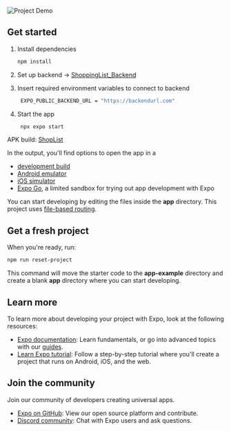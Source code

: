 ![Project Demo](https://media0.giphy.com/media/v1.Y2lkPTc5MGI3NjExamV1Ym43MTJmMWYzbTN2bmRhdmtmMWpycjRjZ2Jxanp4NXdqYThpeiZlcD12MV9pbnRlcm5hbF9naWZfYnlfaWQmY3Q9Zw/QWdbEe9hyOyAXlS51B/giphy.gif)


## Get started

1. Install dependencies

   ```bash
   npm install
   ```

2. Set up backend -> [ShoppingList_Backend](https://github.com/Armadox/ShoppingList_Backend)

3. Insert required environment variables to connect to backend

   ```bash
    EXPO_PUBLIC_BACKEND_URL = "https://backendurl.com"
   ```

3. Start the app

   ```bash
    npx expo start
   ```

APK build: [ShopList](https://expo.dev/accounts/armadox/projects/ShopList/builds/d505f36f-0fb3-4846-87fc-da4bbe3b722c)

In the output, you'll find options to open the app in a

- [development build](https://docs.expo.dev/develop/development-builds/introduction/)
- [Android emulator](https://docs.expo.dev/workflow/android-studio-emulator/)
- [iOS simulator](https://docs.expo.dev/workflow/ios-simulator/)
- [Expo Go](https://expo.dev/go), a limited sandbox for trying out app development with Expo

You can start developing by editing the files inside the **app** directory. This project uses [file-based routing](https://docs.expo.dev/router/introduction).

## Get a fresh project

When you're ready, run:

```bash
npm run reset-project
```

This command will move the starter code to the **app-example** directory and create a blank **app** directory where you can start developing.

## Learn more

To learn more about developing your project with Expo, look at the following resources:

- [Expo documentation](https://docs.expo.dev/): Learn fundamentals, or go into advanced topics with our [guides](https://docs.expo.dev/guides).
- [Learn Expo tutorial](https://docs.expo.dev/tutorial/introduction/): Follow a step-by-step tutorial where you'll create a project that runs on Android, iOS, and the web.

## Join the community

Join our community of developers creating universal apps.

- [Expo on GitHub](https://github.com/expo/expo): View our open source platform and contribute.
- [Discord community](https://chat.expo.dev): Chat with Expo users and ask questions.
